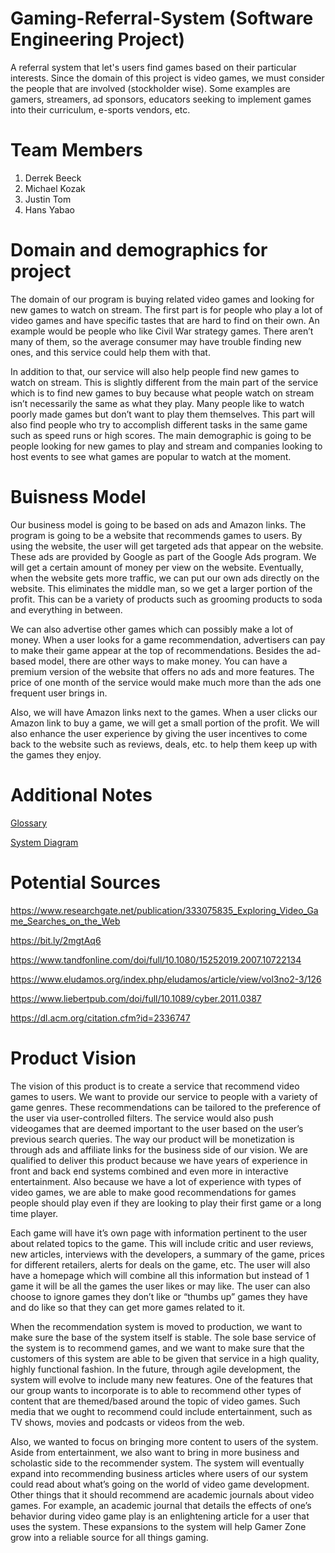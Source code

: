 # Gaming-Referral-System (Software Engineering Project)
A referral system that let's users find games based on their particular interests. Since the domain of this project is video games, we must consider the people that are involved (stockholder wise). Some examples are gamers, streamers, ad sponsors, educators seeking to implement games into their curriculum, e-sports vendors, etc.


# Team Members
1. Derrek Beeck
2. Michael Kozak
3. Justin Tom
4. Hans Yabao

# Domain and demographics for project
The domain of our program is buying related video games and looking for new games to watch on stream. The first part is for people who play a lot of video games and have specific tastes that are hard to find on their own. An example would be people who like Civil War strategy games. There aren’t many of them, so the average consumer may have trouble finding new ones, and this service could help them with that.

In addition to that, our service will also help people find new games to watch on stream. This is slightly different from the main part of the service which is to find new games to buy because what people watch on stream isn’t necessarily the same as what they play. Many people like to watch poorly made games but don’t want to play them themselves. This part will also find people who try to accomplish different tasks in the same game such as speed runs or high scores. The main demographic is going to be people looking for new games to play and stream and companies looking to host events to see what games are popular to watch at the moment.

# Buisness Model
Our business model is going to be based on ads and Amazon links. The program is going to be a website that recommends games to users. By using the website, the user will get targeted ads that appear on the website. These ads are provided by Google as part of the Google Ads program. We will get a certain amount of money per view on the website. Eventually, when the website gets more traffic, we can put our own ads directly on the website. This eliminates the middle man, so we get a larger portion of the profit. This can be a variety of products such as grooming products to soda and everything in between.

We can also advertise other games which can possibly make a lot of money. When a user looks for a game recommendation, advertisers can pay to make their game appear at the top of recommendations. Besides the ad-based model, there are other ways to make money. You can have a premium version of the website that offers no ads and more features. The price of one month of the service would make much more than the ads one frequent user brings in.

Also, we will have Amazon links next to the games. When a user clicks our Amazon link to buy a game, we will get a small portion of the profit. We will also enhance the user experience by giving the user incentives to come back to the website such as reviews, deals, etc. to help them keep up with the games they enjoy. 

# Additional Notes
[Glossary](https://github.com/yabaohan/Gaming-Referral-System/blob/master/SE%20-%20Glossary.docx)

[System Diagram](https://github.com/yabaohan/Gaming-Referral-System/blob/master/Game%20Recommendation%20Flow%20Chart.pdf)

# Potential Sources
https://www.researchgate.net/publication/333075835_Exploring_Video_Game_Searches_on_the_Web

https://bit.ly/2mgtAq6

https://www.tandfonline.com/doi/full/10.1080/15252019.2007.10722134

https://www.eludamos.org/index.php/eludamos/article/view/vol3no2-3/126

https://www.liebertpub.com/doi/full/10.1089/cyber.2011.0387

https://dl.acm.org/citation.cfm?id=2336747

# Product Vision
The vision of this product is to create a service that recommend video games to users. We want to provide our service to people with a variety of game genres.  These recommendations can be tailored to the preference of the user via user-controlled filters. The service would also push videogames that are deemed important to the user based on the user’s previous search queries. The way our product will be monetization is through ads and affiliate links for the business side of our vision. We are qualified to deliver this product because we have years of experience in front and back end systems combined and even more in interactive entertainment. Also because we have a lot of experience with types of video games, we are able to make good recommendations for games people should play even if they are looking to play their first game or a long time player.

Each game will have it’s own page with information pertinent to the user about related topics to the game. This will include critic and user reviews, new articles, interviews with the developers, a summary of the game, prices for different retailers, alerts for deals on the game, etc. The user will also have a homepage which will combine all this information but instead of 1 game it will be all the games the user likes or may like. The user can also choose to ignore games they don’t like or “thumbs up” games they have and do like so that they can get more games related to it.

When the recommendation system is moved to production, we want to make sure the base of the system itself is stable. The sole base service of the system is to recommend games, and we want to make sure that the customers of this system are able to be given that service in a high quality, highly functional fashion. In the future, through agile development, the system will evolve to include many new features. One of the features that our group wants to incorporate is to able to recommend other types of content that are themed/based around the topic of video games. Such media that we ought to recommend could include entertainment, such as TV shows, movies and podcasts or videos from the web.

Also, we wanted to focus on bringing more content to users of the system. Aside from entertainment, we also want to bring in more business and scholastic side to the recommender system. The system will eventually expand into recommending business articles where users of our system could read about what’s going on the world of video game development. Other things that it should recommend are academic journals about video games. For example, an academic journal that details the effects of one’s behavior during video game play is an enlightening article for a user that uses the system. These expansions to the system will help Gamer Zone grow into a reliable source for all things gaming. 

